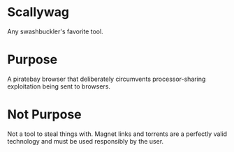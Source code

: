 # Scallywag
Any swashbuckler's favorite tool.

# Purpose
A piratebay browser that deliberately circumvents processor-sharing exploitation being sent to browsers.

# Not Purpose
Not a tool to steal things with.  Magnet links and torrents are a perfectly valid technology and must be used responsibly by the user.
